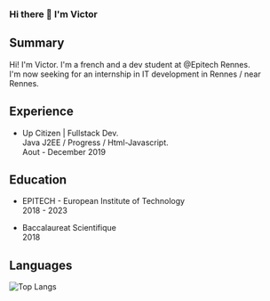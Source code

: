 ### Hi there 👋 I'm Victor

## Summary
Hi! I'm Victor. I'm a french and a dev student at @Epitech Rennes.  
I'm now seeking for an internship in IT development in Rennes / near Rennes.  

## Experience

* Up Citizen | Fullstack Dev.   
Java J2EE / Progress / Html-Javascript.  
Aout - December 2019  


## Education

* EPITECH - European Institute of Technology  
2018 - 2023 
  
*   Baccalaureat Scientifique  
2018 

## Languages 
![Top Langs](https://github-readme-stats.vercel.app/api/top-langs/?username=Dleyzzex&count_private=true&theme=graywhite&layout=compact&langs_count=6)
